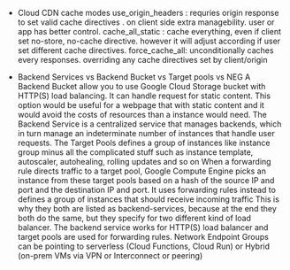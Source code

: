 - Cloud CDN cache modes
use_origin_headers : requries origin response to set valid cache directives . on client side extra managebility. user or app has better control.
cache_all_static : cache everything, even if client set no-store, no-cache directive. however it will adjust according if user set different cache directives.
force_cache_all: unconditionally caches every responses. overriding any cache directives set by client/origin

- Backend Services vs Backend Bucket vs Target pools vs NEG
A Backend Bucket allow you to use Google Cloud Storage bucket with HTTP(S) load balancing. It can handle request for static content. This option would be useful for a webpage that with static content and it would avoid the costs of resources than a instance would need.
The Backend Service is a centralized service that manages backends, which in turn manage an indeterminate number of instances that handle user requests.
The Target Pools defines a group of instances like instance group minus all the complicated stuff such as instance template, autoscaler, autohealing, rolling updates and so on
When a forwarding rule directs traffic to a target pool, Google Compute Engine picks an instance from these target pools based on a hash of the source IP and port and the destination IP and port. It uses forwarding rules instead to defines a group of instances that should receive incoming traffic
This is why they both are listed as backend-services, because at the end they both do the same, but they specify for two different kind of load balancer. The backend service works for HTTP(S) load balancer and target pools are used for forwarding rules.
Network Endpoint Groups can be pointing to serverless (Cloud Functions, Cloud Run) or Hybrid (on-prem VMs via VPN or Interconnect or peering)

